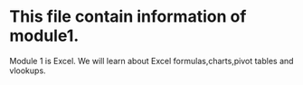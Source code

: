 # This file contain information of module1.
Module 1 is Excel.
We will learn about Excel formulas,charts,pivot tables and vlookups.
